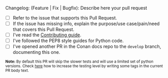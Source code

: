 Changelog: (Feature | Fix | Bugfix): Describe here your pull request

- [ ] Refer to the issue that supports this Pull Request.
- [ ] If the issue has missing info, explain the purpose/use case/pain/need that covers this Pull Request.
- [ ] I've read the [Contributing guide](https://raw.githubusercontent.com/conan-io/conan/develop/.github/CONTRIBUTING.md).
- [ ] I've followed the PEP8 style guides for Python code.
- [ ] I've opened another PR in the Conan docs repo to the ``develop`` branch, documenting this one. 

<sup>**Note:** By default this PR will skip the slower tests and will use a limited set of python versions. 
Check [here](https://github.com/conan-io/conan/blob/develop/.github/PR_INCREASE_TESTING.md) how to 
increase the testing level by writing some tags in the current PR body text.</sup>
